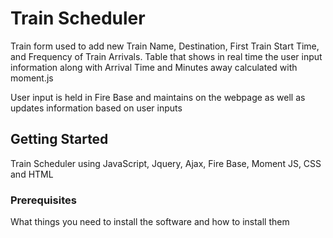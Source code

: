 

# Train Scheduler

Train form used to add new Train Name, Destination, First Train Start Time, and Frequency of Train Arrivals.
Table that shows in real time the user input information along with Arrival Time and Minutes away calculated with moment.js

User input is held in Fire Base and maintains on the webpage as well as updates information based on user inputs


## Getting Started


Train Scheduler using JavaScript, Jquery, Ajax, Fire Base, Moment JS, CSS and HTML

### Prerequisites

What things you need to install the software and how to install them
